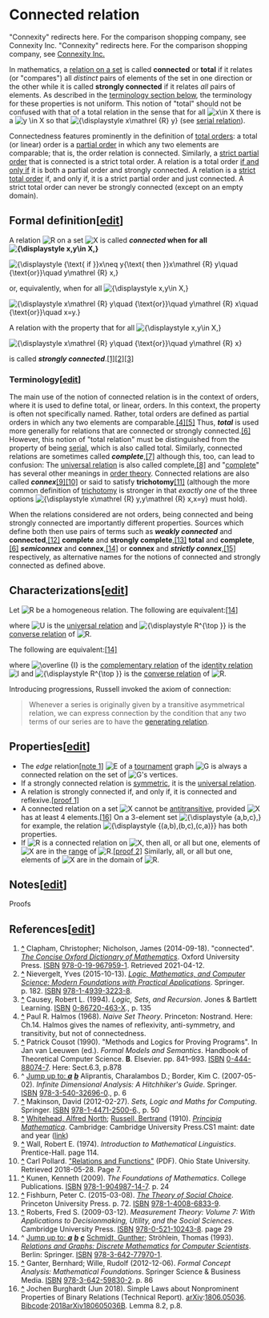 # Connected relation

"Connexity" redirects here. For the comparison shopping company, see Connexity Inc.
"Connexity" redirects here. For the comparison shopping company, see [Connexity Inc.][1]

In mathematics, a [relation on a set][2] is called __connected__ or __total__ if it relates (or "compares") all *distinct* pairs of elements of the set in one direction or the other while it is called __strongly connected__ if it relates *all* pairs of elements. As described in the [terminology section below][3], the terminology for these properties is not uniform. This notion of "total" should not be confused with that of a total relation in the sense that for all ![x\in X](https://wikimedia.org/api/rest_v1/media/math/render/svg/3e580967f68f36743e894aa7944f032dda6ea01d) there is a ![y \in X](https://wikimedia.org/api/rest_v1/media/math/render/svg/6015f751d0278b3aa3b5e4c33740456f08e888b9) so that ![{\displaystyle x\mathrel {R} y}](https://wikimedia.org/api/rest_v1/media/math/render/svg/acce0569ab621fa97a085e8cf64a24638e17f0f1) (see [serial relation][4]).

Connectedness features prominently in the definition of [total orders][5]: a total (or linear) order is a [partial order][6] in which any two elements are comparable; that is, the order relation is connected. Similarly, a [strict partial order][7] that is connected is a strict total order. A relation is a total order [if and only if][8] it is both a partial order and strongly connected. A relation is a [strict total order][9] if, and only if, it is a strict partial order and just connected. A strict total order can never be strongly connected (except on an empty domain).

## Formal definition\[[edit][10]\]

A relation ![R](https://wikimedia.org/api/rest_v1/media/math/render/svg/4b0bfb3769bf24d80e15374dc37b0441e2616e33) on a set ![X](https://wikimedia.org/api/rest_v1/media/math/render/svg/68baa052181f707c662844a465bfeeb135e82bab) is called __*connected* when for all ![{\displaystyle x,y\in X,}](https://wikimedia.org/api/rest_v1/media/math/render/svg/10c8e2c619d7ee4f04b7422de1bf3ac3945c12ff)__ 

![{\displaystyle {\text{ if }}x\neq y{\text{ then }}x\mathrel {R} y\quad {\text{or}}\quad y\mathrel {R} x,}](https://wikimedia.org/api/rest_v1/media/math/render/svg/064a8fef4a3f49e531728b952c8a2a5340b2ef62)

or, equivalently, when for all ![{\displaystyle x,y\in X,}](https://wikimedia.org/api/rest_v1/media/math/render/svg/10c8e2c619d7ee4f04b7422de1bf3ac3945c12ff)

![{\displaystyle x\mathrel {R} y\quad {\text{or}}\quad y\mathrel {R} x\quad {\text{or}}\quad x=y.}](https://wikimedia.org/api/rest_v1/media/math/render/svg/bb491f9b465727607ff7748336aceff5c7ec6b63)

A relation with the property that for all ![{\displaystyle x,y\in X,}](https://wikimedia.org/api/rest_v1/media/math/render/svg/10c8e2c619d7ee4f04b7422de1bf3ac3945c12ff)

![{\displaystyle x\mathrel {R} y\quad {\text{or}}\quad y\mathrel {R} x}](https://wikimedia.org/api/rest_v1/media/math/render/svg/991f17eb201c506ef885bb461e67df23a1e0169e)

is called __*strongly connected*__.[\[1\]][11][\[2\]][12][\[3\]][13]

### Terminology\[[edit][14]\]

The main use of the notion of connected relation is in the context of orders, where it is used to define total, or linear, orders. In this context, the property is often not specifically named. Rather, total orders are defined as partial orders in which any two elements are comparable.[\[4\]][15][\[5\]][16] Thus, __*total*__ is used more generally for relations that are connected or strongly connected.[\[6\]][17] However, this notion of "total relation" must be distinguished from the property of being [serial][18], which is also called total. Similarly, connected relations are sometimes called __*complete*__,[\[7\]][19] although this, too, can lead to confusion: The [universal relation][20] is also called complete,[\[8\]][21] and "[complete][22]" has several other meanings in [order theory][23]. Connected relations are also called __*connex*__[\[9\]][24][\[10\]][25] or said to satisfy __trichotomy__[\[11\]][26] (although the more common definition of [trichotomy][27] is stronger in that *exactly one* of the three options ![{\displaystyle x\mathrel {R} y,y\mathrel {R} x,x=y}](https://wikimedia.org/api/rest_v1/media/math/render/svg/8599882e7c86da9e0758af1b8e815e245095b131) must hold).

When the relations considered are not orders, being connected and being strongly connected are importantly different properties. Sources which define both then use pairs of terms such as __*weakly connected*__ and __connected__,[\[12\]][28] __complete__ and __strongly complete__,[\[13\]][29] __total__ and __complete__,[\[6\]][30] __*semiconnex*__ and __connex__,[\[14\]][31] or __connex__ and __*strictly connex*__,[\[15\]][32] respectively, as alternative names for the notions of connected and strongly connected as defined above.

## Characterizations\[[edit][33]\]

Let ![R](https://wikimedia.org/api/rest_v1/media/math/render/svg/4b0bfb3769bf24d80e15374dc37b0441e2616e33) be a homogeneous relation. The following are equivalent:[\[14\]][34]

where ![U](https://wikimedia.org/api/rest_v1/media/math/render/svg/458a728f53b9a0274f059cd695e067c430956025) is the [universal relation][35] and ![{\displaystyle R^{\top }}](https://wikimedia.org/api/rest_v1/media/math/render/svg/0bbd1fa459e732bcd625f108bbb3ad3ecdabc9f2) is the [converse relation][36] of ![R.](https://wikimedia.org/api/rest_v1/media/math/render/svg/fdcae6b33a27f86c7961318cd7ee3d789d3bcdd2)

The following are equivalent:[\[14\]][37]

where ![\overline {I}](https://wikimedia.org/api/rest_v1/media/math/render/svg/43b8e66ae8bc148a0ef25e32292c223ee9ae24d5) is the [complementary relation][38] of the [identity relation][39] ![I](https://wikimedia.org/api/rest_v1/media/math/render/svg/535ea7fc4134a31cbe2251d9d3511374bc41be9f) and ![{\displaystyle R^{\top }}](https://wikimedia.org/api/rest_v1/media/math/render/svg/0bbd1fa459e732bcd625f108bbb3ad3ecdabc9f2) is the [converse relation][40] of ![R.](https://wikimedia.org/api/rest_v1/media/math/render/svg/fdcae6b33a27f86c7961318cd7ee3d789d3bcdd2)

Introducing progressions, Russell invoked the axiom of connection:

> Whenever a series is originally given by a transitive asymmetrical relation, we can express connection by the condition that any two terms of our series are to have the [generating relation][41].

## Properties\[[edit][42]\]

-   The *edge* relation[\[note 1\]][43] ![E](https://wikimedia.org/api/rest_v1/media/math/render/svg/4232c9de2ee3eec0a9c0a19b15ab92daa6223f9b) of a [tournament][44] graph ![G](https://wikimedia.org/api/rest_v1/media/math/render/svg/f5f3c8921a3b352de45446a6789b104458c9f90b) is always a connected relation on the set of ![G](https://wikimedia.org/api/rest_v1/media/math/render/svg/f5f3c8921a3b352de45446a6789b104458c9f90b)'s vertices.
-   If a strongly connected relation is [symmetric][45], it is the [universal relation][46].
-   A relation is strongly connected if, and only if, it is connected and reflexive.[\[proof 1\]][47]
-   A connected relation on a set ![X](https://wikimedia.org/api/rest_v1/media/math/render/svg/68baa052181f707c662844a465bfeeb135e82bab) cannot be [antitransitive][48], provided ![X](https://wikimedia.org/api/rest_v1/media/math/render/svg/68baa052181f707c662844a465bfeeb135e82bab) has at least 4 elements.[\[16\]][49] On a 3-element set ![{\displaystyle \{a,b,c\},}](https://wikimedia.org/api/rest_v1/media/math/render/svg/f25ce208141b6e535046292a5ca672177abafd09) for example, the relation ![{\displaystyle \{(a,b),(b,c),(c,a)\}}](https://wikimedia.org/api/rest_v1/media/math/render/svg/f09e6564ebf1ccda796fe4205d39a4e01cff58cc) has both properties.
-   If ![R](https://wikimedia.org/api/rest_v1/media/math/render/svg/4b0bfb3769bf24d80e15374dc37b0441e2616e33) is a connected relation on ![X,](https://wikimedia.org/api/rest_v1/media/math/render/svg/09ba32eeb405f7f5f2bac1eb12987c47d2fd42df) then all, or all but one, elements of ![X](https://wikimedia.org/api/rest_v1/media/math/render/svg/68baa052181f707c662844a465bfeeb135e82bab) are in the [range][50] of ![R.](https://wikimedia.org/api/rest_v1/media/math/render/svg/fdcae6b33a27f86c7961318cd7ee3d789d3bcdd2)[\[proof 2\]][51] Similarly, all, or all but one, elements of ![X](https://wikimedia.org/api/rest_v1/media/math/render/svg/68baa052181f707c662844a465bfeeb135e82bab) are in the domain of ![R.](https://wikimedia.org/api/rest_v1/media/math/render/svg/fdcae6b33a27f86c7961318cd7ee3d789d3bcdd2)

## Notes\[[edit][52]\]

Proofs

## References\[[edit][53]\]

1.  __[^][54]__ Clapham, Christopher; Nicholson, James (2014-09-18). "connected". [*The Concise Oxford Dictionary of Mathematics*][55]. Oxford University Press. [ISBN][56] [978-0-19-967959-1][57]. Retrieved 2021-04-12.
2.  __[^][58]__ Nievergelt, Yves (2015-10-13). [*Logic, Mathematics, and Computer Science: Modern Foundations with Practical Applications*][59]. Springer. p. 182. [ISBN][60] [978-1-4939-3223-8][61].
3.  __[^][62]__ Causey, Robert L. (1994). *Logic, Sets, and Recursion*. Jones & Bartlett Learning. [ISBN][63] [0-86720-463-X][64]., p. 135
4.  __[^][65]__ Paul R. Halmos (1968). *Naive Set Theory*. Princeton: Nostrand. Here: Ch.14. Halmos gives the names of reflexivity, anti-symmetry, and transitivity, but not of connectedness.
5.  __[^][66]__ Patrick Cousot (1990). "Methods and Logics for Proving Programs". In Jan van Leeuwen (ed.). *Formal Models and Semantics*. Handbook of Theoretical Computer Science. __B__. Elsevier. pp. 841–993. [ISBN][67] [0-444-88074-7][68]. Here: Sect.6.3, p.878
6.  ^ [Jump up to: *__a__*][69] [*__b__*][70] Aliprantis, Charalambos D.; Border, Kim C. (2007-05-02). *Infinite Dimensional Analysis: A Hitchhiker's Guide*. Springer. [ISBN][71] [978-3-540-32696-0][72]., p. 6
7.  __[^][73]__ Makinson, David (2012-02-27). *Sets, Logic and Maths for Computing*. Springer. [ISBN][74] [978-1-4471-2500-6][75]., p. 50
8.  __[^][76]__ [Whitehead, Alfred North][77]; [Russell, Bertrand][78] (1910). [*Principia Mathematica*][79]. Cambridge: Cambridge University Press.CS1 maint: date and year ([link][80])
9.  __[^][81]__ Wall, Robert E. (1974). *Introduction to Mathematical Linguistics*. Prentice-Hall. page 114.
10.  __[^][82]__ Carl Pollard. ["Relations and Functions"][83] (PDF). Ohio State University. Retrieved 2018-05-28. Page 7.
11.  __[^][84]__ Kunen, Kenneth (2009). *The Foundations of Mathematics*. College Publications. [ISBN][85] [978-1-904987-14-7][86]. p. 24
12.  __[^][87]__ Fishburn, Peter C. (2015-03-08). [*The Theory of Social Choice*][88]. Princeton University Press. p. 72. [ISBN][89] [978-1-4008-6833-9][90].
13.  __[^][91]__ Roberts, Fred S. (2009-03-12). *Measurement Theory: Volume 7: With Applications to Decisionmaking, Utility, and the Social Sciences*. Cambridge University Press. [ISBN][92] [978-0-521-10243-8][93]. page 29
14.  ^ [Jump up to: *__a__*][94] [*__b__*][95] [*__c__*][96] [Schmidt, Gunther][97]; Ströhlein, Thomas (1993). [*Relations and Graphs: Discrete Mathematics for Computer Scientists*][98]. Berlin: Springer. [ISBN][99] [978-3-642-77970-1][100].
15.  __[^][101]__ Ganter, Bernhard; Wille, Rudolf (2012-12-06). *Formal Concept Analysis: Mathematical Foundations*. Springer Science & Business Media. [ISBN][102] [978-3-642-59830-2][103]. p. 86
16.  __[^][104]__ Jochen Burghardt (Jun 2018). Simple Laws about Nonprominent Properties of Binary Relations (Technical Report). [arXiv][105]:[1806.05036][106]. [Bibcode][107]:[2018arXiv180605036B][108]. Lemma 8.2, p.8.

[1]: https://en.wikipedia.org/wiki/Connexity_Inc.
[2]: https://en.wikipedia.org/wiki/Relation_on_a_set
[3]: https://en.wikipedia.org/wiki/Connected_relation#Terminology
[4]: https://en.wikipedia.org/wiki/Serial_relation
[5]: https://en.wikipedia.org/wiki/Total_order "Total order"
[6]: https://en.wikipedia.org/wiki/Partial_order "Partial order"
[7]: https://en.wikipedia.org/wiki/Strict_partial_order
[8]: https://en.wikipedia.org/wiki/If_and_only_if "If and only if"
[9]: https://en.wikipedia.org/wiki/Strict_total_order "Strict total order"
[10]: https://en.wikipedia.org/w/index.php?title=Connected_relation&action=edit&section=1 "Edit section: Formal definition"
[11]: https://en.wikipedia.org/wiki/Connected_relation#cite_note-1
[12]: https://en.wikipedia.org/wiki/Connected_relation#cite_note-2
[13]: https://en.wikipedia.org/wiki/Connected_relation#cite_note-3
[14]: https://en.wikipedia.org/w/index.php?title=Connected_relation&action=edit&section=2 "Edit section: Terminology"
[15]: https://en.wikipedia.org/wiki/Connected_relation#cite_note-4
[16]: https://en.wikipedia.org/wiki/Connected_relation#cite_note-5
[17]: https://en.wikipedia.org/wiki/Connected_relation#cite_note-Aliprantis-6
[18]: https://en.wikipedia.org/wiki/Serial_relation "Serial relation"
[19]: https://en.wikipedia.org/wiki/Connected_relation#cite_note-7
[20]: https://en.wikipedia.org/wiki/Universal_relation "Universal relation"
[21]: https://en.wikipedia.org/wiki/Connected_relation#cite_note-8
[22]: https://en.wikipedia.org/wiki/Completeness_(order_theory) "Completeness (order theory)"
[23]: https://en.wikipedia.org/wiki/Order_theory "Order theory"
[24]: https://en.wikipedia.org/wiki/Connected_relation#cite_note-9
[25]: https://en.wikipedia.org/wiki/Connected_relation#cite_note-10
[26]: https://en.wikipedia.org/wiki/Connected_relation#cite_note-11
[27]: https://en.wikipedia.org/wiki/Trichotomy_(mathematics) "Trichotomy (mathematics)"
[28]: https://en.wikipedia.org/wiki/Connected_relation#cite_note-12
[29]: https://en.wikipedia.org/wiki/Connected_relation#cite_note-13
[30]: https://en.wikipedia.org/wiki/Connected_relation#cite_note-Aliprantis-6
[31]: https://en.wikipedia.org/wiki/Connected_relation#cite_note-Schmidt-14
[32]: https://en.wikipedia.org/wiki/Connected_relation#cite_note-15
[33]: https://en.wikipedia.org/w/index.php?title=Connected_relation&action=edit&section=3 "Edit section: Characterizations"
[34]: https://en.wikipedia.org/wiki/Connected_relation#cite_note-Schmidt-14
[35]: https://en.wikipedia.org/wiki/Universal_relation "Universal relation"
[36]: https://en.wikipedia.org/wiki/Converse_relation "Converse relation"
[37]: https://en.wikipedia.org/wiki/Connected_relation#cite_note-Schmidt-14
[38]: https://en.wikipedia.org/wiki/Complement_(set_theory) "Complement (set theory)"
[39]: https://en.wikipedia.org/wiki/Binary_relation#Particular_homogeneous_relations "Binary relation"
[40]: https://en.wikipedia.org/wiki/Converse_relation "Converse relation"
[41]: https://en.wikipedia.org/wiki/Serial_relation "Serial relation"
[42]: https://en.wikipedia.org/w/index.php?title=Connected_relation&action=edit&section=4 "Edit section: Properties"
[43]: https://en.wikipedia.org/wiki/Connected_relation#cite_note-16
[44]: https://en.wikipedia.org/wiki/Tournament_(graph_theory) "Tournament (graph theory)"
[45]: https://en.wikipedia.org/wiki/Symmetric_relation "Symmetric relation"
[46]: https://en.wikipedia.org/wiki/Universal_relation "Universal relation"
[47]: https://en.wikipedia.org/wiki/Connected_relation#cite_note-17
[48]: https://en.wikipedia.org/wiki/Antitransitive "Antitransitive"
[49]: https://en.wikipedia.org/wiki/Connected_relation#cite_note-18
[50]: https://en.wikipedia.org/wiki/Image_(mathematics)#Generalization_to_binary_relations "Image (mathematics)"
[51]: https://en.wikipedia.org/wiki/Connected_relation#cite_note-19
[52]: https://en.wikipedia.org/w/index.php?title=Connected_relation&action=edit&section=5 "Edit section: Notes"
[53]: https://en.wikipedia.org/w/index.php?title=Connected_relation&action=edit&section=6 "Edit section: References"
[54]: https://en.wikipedia.org/wiki/Connected_relation#cite_ref-1 "Jump up"
[55]: http://www.oxfordreference.com/view/10.1093/acref/9780199679591.001.0001/acref-9780199679591-e-598
[56]: https://en.wikipedia.org/wiki/ISBN_(identifier) "ISBN (identifier)"
[57]: https://en.wikipedia.org/wiki/Special:BookSources/978-0-19-967959-1 "Special:BookSources/978-0-19-967959-1"
[58]: https://en.wikipedia.org/wiki/Connected_relation#cite_ref-2 "Jump up"
[59]: https://www.google.ca/books/edition/Logic_Mathematics_and_Computer_Science/AInDCgAAQBAJ?hl=en&gbpv=1&pg=PA182
[60]: https://en.wikipedia.org/wiki/ISBN_(identifier) "ISBN (identifier)"
[61]: https://en.wikipedia.org/wiki/Special:BookSources/978-1-4939-3223-8 "Special:BookSources/978-1-4939-3223-8"
[62]: https://en.wikipedia.org/wiki/Connected_relation#cite_ref-3 "Jump up"
[63]: https://en.wikipedia.org/wiki/ISBN_(identifier) "ISBN (identifier)"
[64]: https://en.wikipedia.org/wiki/Special:BookSources/0-86720-463-X "Special:BookSources/0-86720-463-X"
[65]: https://en.wikipedia.org/wiki/Connected_relation#cite_ref-4 "Jump up"
[66]: https://en.wikipedia.org/wiki/Connected_relation#cite_ref-5 "Jump up"
[67]: https://en.wikipedia.org/wiki/ISBN_(identifier) "ISBN (identifier)"
[68]: https://en.wikipedia.org/wiki/Special:BookSources/0-444-88074-7 "Special:BookSources/0-444-88074-7"
[69]: https://en.wikipedia.org/wiki/Connected_relation#cite_ref-Aliprantis_6-0
[70]: https://en.wikipedia.org/wiki/Connected_relation#cite_ref-Aliprantis_6-1
[71]: https://en.wikipedia.org/wiki/ISBN_(identifier) "ISBN (identifier)"
[72]: https://en.wikipedia.org/wiki/Special:BookSources/978-3-540-32696-0 "Special:BookSources/978-3-540-32696-0"
[73]: https://en.wikipedia.org/wiki/Connected_relation#cite_ref-7 "Jump up"
[74]: https://en.wikipedia.org/wiki/ISBN_(identifier) "ISBN (identifier)"
[75]: https://en.wikipedia.org/wiki/Special:BookSources/978-1-4471-2500-6 "Special:BookSources/978-1-4471-2500-6"
[76]: https://en.wikipedia.org/wiki/Connected_relation#cite_ref-8 "Jump up"
[77]: https://en.wikipedia.org/wiki/Alfred_North_Whitehead "Alfred North Whitehead"
[78]: https://en.wikipedia.org/wiki/Bertrand_Russell "Bertrand Russell"
[79]: http://archive.org/details/principiamathema01anwh
[80]: https://en.wikipedia.org/wiki/Category:CS1_maint:_date_and_year "Category:CS1 maint: date and year"
[81]: https://en.wikipedia.org/wiki/Connected_relation#cite_ref-9 "Jump up"
[82]: https://en.wikipedia.org/wiki/Connected_relation#cite_ref-10 "Jump up"
[83]: http://www.ling.ohio-state.edu/~pollard/680/chapters/relations.pdf
[84]: https://en.wikipedia.org/wiki/Connected_relation#cite_ref-11 "Jump up"
[85]: https://en.wikipedia.org/wiki/ISBN_(identifier) "ISBN (identifier)"
[86]: https://en.wikipedia.org/wiki/Special:BookSources/978-1-904987-14-7 "Special:BookSources/978-1-904987-14-7"
[87]: https://en.wikipedia.org/wiki/Connected_relation#cite_ref-12 "Jump up"
[88]: https://books.google.com/books?id=m2V9BgAAQBAJ&pg=PA72
[89]: https://en.wikipedia.org/wiki/ISBN_(identifier) "ISBN (identifier)"
[90]: https://en.wikipedia.org/wiki/Special:BookSources/978-1-4008-6833-9 "Special:BookSources/978-1-4008-6833-9"
[91]: https://en.wikipedia.org/wiki/Connected_relation#cite_ref-13 "Jump up"
[92]: https://en.wikipedia.org/wiki/ISBN_(identifier) "ISBN (identifier)"
[93]: https://en.wikipedia.org/wiki/Special:BookSources/978-0-521-10243-8 "Special:BookSources/978-0-521-10243-8"
[94]: https://en.wikipedia.org/wiki/Connected_relation#cite_ref-Schmidt_14-0
[95]: https://en.wikipedia.org/wiki/Connected_relation#cite_ref-Schmidt_14-1
[96]: https://en.wikipedia.org/wiki/Connected_relation#cite_ref-Schmidt_14-2
[97]: https://en.wikipedia.org/wiki/Gunther_Schmidt "Gunther Schmidt"
[98]: https://books.google.com/books?id=ZgarCAAAQBAJ
[99]: https://en.wikipedia.org/wiki/ISBN_(identifier) "ISBN (identifier)"
[100]: https://en.wikipedia.org/wiki/Special:BookSources/978-3-642-77970-1 "Special:BookSources/978-3-642-77970-1"
[101]: https://en.wikipedia.org/wiki/Connected_relation#cite_ref-15 "Jump up"
[102]: https://en.wikipedia.org/wiki/ISBN_(identifier) "ISBN (identifier)"
[103]: https://en.wikipedia.org/wiki/Special:BookSources/978-3-642-59830-2 "Special:BookSources/978-3-642-59830-2"
[104]: https://en.wikipedia.org/wiki/Connected_relation#cite_ref-18 "Jump up"
[105]: https://en.wikipedia.org/wiki/ArXiv_(identifier) "ArXiv (identifier)"
[106]: https://arxiv.org/abs/1806.05036
[107]: https://en.wikipedia.org/wiki/Bibcode_(identifier) "Bibcode (identifier)"
[108]: https://ui.adsabs.harvard.edu/abs/2018arXiv180605036B
